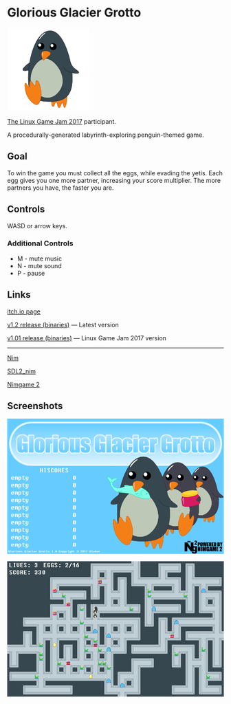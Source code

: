 Glorious Glacier Grotto
=======================

![Logo](data/gggrotto.png)

[The Linux Game Jam 2017](https://itch.io/jam/linux-jam-2017) participant.

A procedurally-generated labyrinth-exploring penguin-themed game.

Goal
----

To win the game you must collect all the eggs, while evading the yetis.
Each egg gives you one more partner, increasing your score multiplier.
The more partners you have, the faster you are.


Controls
--------

WASD or arrow keys.

### Additional Controls

* M - mute music
* N - mute sound
* P - pause


Links
-----

[itch.io page](https://vladar.itch.io/glorious-glacier-grotto)

[v1.2 release (binaries)](https://github.com/Vladar4/ng2gggrotto/releases/tag/v1.2) — Latest version

[v1.01 release (binaries)](https://github.com/Vladar4/ng2gggrotto/releases/tag/v1.01) — Linux Game Jam 2017 version

--------

[Nim](https://github.com/nim-lang/Nim)

[SDL2_nim](https://github.com/Vladar4/sdl2_nim)

[Nimgame 2](https://vladar4.github.io/nimgame2/)


Screenshots
-----------

![title screen](images/scr0.png)

![game_screen](images/scr1.png)

